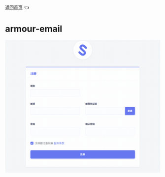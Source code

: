  [返回首页](https://github.com/QIN2DIM/V2RayCloudSpider/issues/53#:~:text=u.r%2Ddev.x-,Armour,-armour%20%E6%98%AF%E4%B8%80%E7%B3%BB%E5%88%97) :point_left:
# armour-email

![gt3237](docs/gt3237.gif)
